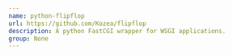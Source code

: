 ```yaml
---
name: python-flipflop
url: https://github.com/Kozea/flipflop
description: A python FastCGI wrapper for WSGI applications.
group: None
---
```

